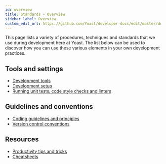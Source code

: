 ```yaml
---
id: overview
title: Standards - Overview
sidebar_label: Overview
custom_edit_url: https://github.com/Yoast/developer-docs/edit/master/docs/standards/overview.md
---
```

This page lists a variety of procedures, techniques and standards that we use during development here at Yoast.
The list below can be used to discover how you can use these various elements in your own development practices.

## Tools and settings
* [Development tools](development-tools.md)
* [Development setup](development-setup.md)
* [Running unit tests, code style checks and linters](running-unit-tests-code-style-checks-and-linters.md)

## Guidelines and conventions
* [Coding guidelines and principles](coding-guidelines-and-principles.md)
* [Version control conventions](version-control-conventions.md)

## Resources
* [Productivity tips and tricks](productivity-tips-and-tricks.md)
* [Cheatsheets](cheatsheets.md)

